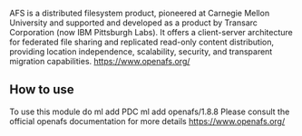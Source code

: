 AFS is a distributed filesystem product, pioneered at Carnegie Mellon University and supported and developed as a product by Transarc Corporation (now IBM Pittsburgh Labs). It offers a client-server architecture for federated file sharing and replicated read-only content distribution, providing location independence, scalability, security, and transparent migration capabilities.
https://www.openafs.org/

## How to use

To use this module do
ml add PDC
ml add openafs/1.8.8
Please consult the official openafs documentation for more details
https://www.openafs.org/
